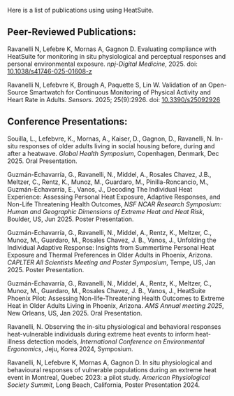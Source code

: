 Here is a list of publications using using HeatSuite.

## Peer-Reviewed Publications:

Ravanelli N, Lefebre K, Mornas A, Gagnon D. Evaluating compliance with HeatSuite for monitoring in situ physiological and perceptual responses and personal environmental exposure. *npj-Digital Medicine*, 2025. doi: [10.1038/s41746-025-01608-z](https://doi.org/10.1038/s41746-025-01608-z)

Ravanelli N, Lefebvre K, Brough A, Paquette S, Lin W. Validation of an Open-Source Smartwatch for Continuous Monitoring of Physical Activity and Heart Rate in Adults. *Sensors*. 2025; 25(9):2926. doi: [10.3390/s25092926](https://doi.org/10.3390/s25092926)

## Conference Presentations:

Souilla, L., Lefebvre, K., Mornas, A., Kaiser, D., Gagnon, D., Ravanelli, N. In-situ responses of older adults living in social housing before, during and after a heatwave. *Global Health Symposium*, Copenhagen, Denmark, Dec 2025. Oral Presentation. 

Guzmán-Echavarría, G.,  Ravanelli, N., Middel, A., Rosales Chavez, J.B.,  Meltzer, C.,  Rentz, K., Munoz, M., Guardaro, M., Pinilla-Roncancio, M., Guzmán-Echavarría, E., Vanos, J., Decoding The Individual Heat Experience: Assessing Personal Heat Exposure, Adaptive Responses, and Non-Life Threatening Health Outcomes, *NSF NCAR Research Symposium: Human and Geographic Dimensions of Extreme Heat and Heat Risk*, Boulder, US, Jun 2025. Poster Presentation.

Guzmán-Echavarría, G.,  Ravanelli, N., Middel, A., Rentz, K., Meltzer, C., Munoz, M., Guardaro, M., Rosales Chavez, J. B., Vanos, J., Unfolding the Individual Adaptive Response: Insights from Summertime Personal Heat Exposure and Thermal Preferences in Older Adults in Phoenix, Arizona. *CAPLTER  All Scientists Meeting and Poster Symposium*, Tempe, US, Jan 2025. Poster Presentation.

Guzmán-Echavarría, G.,  Ravanelli, N., Middel, A., Rentz, K., Meltzer, C., Munoz, M., Guardaro, M., Rosales Chavez, J. B., Vanos, J., HeatSuite Phoenix Pilot: Assessing Non-life-Threatening Health Outcomes to Extreme Heat in Older Adults Living in Phoenix, Arizona. *AMS Annual meeting 2025*, New Orleans, US, Jan 2025. Oral Presentation.

Ravanelli, N. Observing the in-situ physiological and behavioral responses heat-vulnerable individuals during extreme heat events to inform heat-illness detection models, *International Conference on Environmental Ergonomics*, Jeju, Korea 2024, Symposium.

Ravanelli, N, Lefebvre K, Mornas A, Gagnon D. In situ physiological and behavioural responses of vulnerable populations during an extreme heat event in Montreal, Quebec 2023: a pilot study. *American Physiological Society Summit*, Long Beach, California, Poster Presentation 2024.


